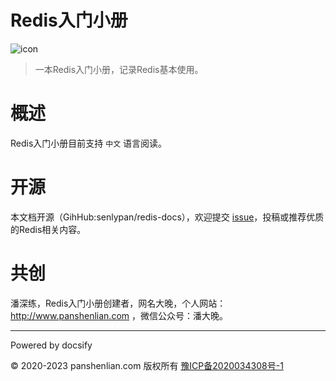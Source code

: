 # Redis入门小册

![icon](http://redis.panshenlian.com/_media/icon200.png)

> 一本Redis入门小册，记录Redis基本使用。

# 概述

Redis入门小册目前支持 `中文` 语言阅读。

# 开源

本文档开源（GihHub:senlypan/redis-docs），欢迎提交 [issue](https://github.com/senlypan/redis-docs/issues)，投稿或推荐优质的Redis相关内容。

# 共创

潘深练，Redis入门小册创建者，网名大晚，个人网站：http://www.panshenlian.com ，微信公众号：潘大晚。

***
Powered by docsify

© 2020-2023 panshenlian.com 版权所有  [豫ICP备2020034308号-1](https://beian.miit.gov.cn/)